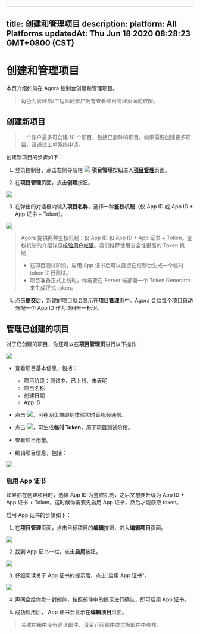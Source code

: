 
---
title: 创建和管理项目
description: 
platform: All Platforms
updatedAt: Thu Jun 18 2020 08:28:23 GMT+0800 (CST)
---
# 创建和管理项目
本页介绍如何在 Agora 控制台创建和管理项目。

> 角色为管理员/工程师的账户拥有查看项目管理页面的权限。

## 创建新项目

> 一个账户最多可创建 10 个项目，包括已删除的项目。如果需要创建更多项目，请通过工单系统申请。

创建新项目的步骤如下：

1. 登录控制台，点击左侧导航栏 ![](https://web-cdn.agora.io/docs-files/1551254998344) **项目管理**按钮进入[**项目管理**](https://dashboard.agora.io/projects)页面。


2. 在**项目管理**页面，点击**创建**按钮。

![](https://web-cdn.agora.io/docs-files/1574156100068)

3. 在弹出的对话框内输入**项目名称**，选择一种**鉴权机制**（仅 App ID 或 App ID + App 证书 + Token）。

![](https://web-cdn.agora.io/docs-files/1574156194307)

> Agora 提供两种鉴权机制：仅 App ID 和 App ID + App 证书 + Token。鉴权机制的介绍详见[校验用户权限](../../cn/Agora%20Platform/token.md)。我们推荐使用安全性更高的 Token 机制：
>
> - 在项目测试阶段，启用 App 证书后可以直接在控制台生成一个临时 token 进行测试。
> - 项目准备正式上线时，你需要在 Server 端部署一个 Token Generator 来生成正式 token。

4. 点击**提交**后，新建的项目就会显示在**项目管理**页中。Agora 会给每个项目自动分配一个 App ID 作为项目唯一标识。

## 管理已创建的项目

对于已创建的项目，你还可以在**项目管理页**进行以下操作：

![](https://web-cdn.agora.io/docs-files/1574156398673)

- 查看项目基本信息，包括：

  - 项目阶段：测试中、已上线、未表明
  - 项目名称
  - 创建日期
  - App ID

- 点击 ![](https://web-cdn.agora.io/docs-files/1574156449172)，可在网页端即刻体验实时音视频通信。

- 点击 ![](https://web-cdn.agora.io/docs-files/1564048991389)，可生成**临时 Token**，用于项目测试阶段。 

- 查看项目用量。

- 编辑项目信息，包括：

![](https://web-cdn.agora.io/docs-files/1574156503105)

### 启用 App 证书

如果你在创建项目时，选择 App ID 为鉴权机制，之后又想要升级为 App ID + App 证书 + Token，这时候你需要先启用 App 证书，然后才能获取 token。

启用 App 证书的步骤如下：

1. 在**项目管理**页面，点击目标项目的**编辑**按钮，进入**编辑项目**页面。

![](https://web-cdn.agora.io/docs-files/1574922261870)

2. 找到 App 证书一栏，点击**启用**按钮。

![](https://web-cdn.agora.io/docs-files/1574156526581)

3. 仔细阅读关于 App 证书的提示后，点击“启用 App 证书”。

![](https://web-cdn.agora.io/docs-files/1574159500507)

4. 声网会给你发一封邮件，按照邮件中的提示进行确认，即可启用 App 证书。

5. 成功启用后， App 证书会显示在**编辑项目**页面。

> 若收件箱中没有确认邮件，请至订阅邮件或垃圾邮件中查找。

